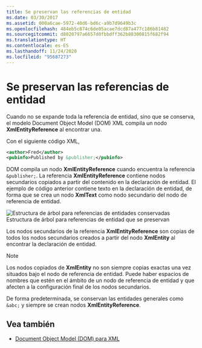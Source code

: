 ```yaml
---
title: Se preservan las referencias de entidad
ms.date: 03/30/2017
ms.assetid: 000a6cae-5972-40d6-bd6c-a9b7d9649b3c
ms.openlocfilehash: 484eb5c874c6de05acae7dcd87a477c186b81482
ms.sourcegitcommit: d8020797a6657d0fbbdff362b80300815f682f94
ms.translationtype: HT
ms.contentlocale: es-ES
ms.lasthandoff: 11/24/2020
ms.locfileid: "95687273"
---
```

# <a name="entity-references-are-preserved"></a>Se preservan las referencias de entidad

Cuando no se expande toda la referencia de entidad, sino que se conserva, el modelo Document Object Model (DOM) XML compila un nodo **XmlEntityReference** al encontrar una.  
  
 Con el siguiente código XML,  
  
```xml  
<author>Fred</author>  
<pubinfo>Published by &publisher;</pubinfo>  
```  
  
 DOM compila un nodo **XmlEntityReference** cuando encuentra la referencia `&publisher;`. La referencia **XmlEntityReference** contiene nodos secundarios copiados a partir del contenido en la declaración de entidad. El ejemplo de código anterior contiene texto en la declaración de entidad, de forma que se crea un nodo **XmlText** como nodo secundario del nodo de referencia de entidad.  
  
 ![Estructura de árbol para referencias de entidades conservadas](media/xmlentityref-notexpanded-nodes.gif "xmlentityref_notexpanded_nodes")  
Estructura de árbol para referencias de entidad que se preservan  
  
 Los nodos secundarios de la referencia **XmlEntityReference** son copias de todos los nodos secundarios creados a partir del nodo **XmlEntity** al encontrar la declaración de entidad.  
  
> [!NOTE]
> Los nodos copiados de **XmlEntity** no son siempre copias exactas una vez situados bajo el nodo de referencia de entidad. Puede haber espacios de nombres que estén en el ámbito de un nodo de referencia de entidad y que afecten a la configuración final de los nodos secundarios.  
  
 De forma predeterminada, se conservan las entidades generales como `&abc;` y siempre se crean nodos **XmlEntityReference**.  
  
## <a name="see-also"></a>Vea también

- [Document Object Model (DOM) para XML](xml-document-object-model-dom.md)
